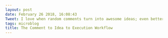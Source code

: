```yaml
---
layout: post
date: February 26 2018, 16:08:43
Tweet: I love when random comments turn into awesome ideas; even better when I can actually do something with those ideas!
tags: microblog
title: The Comment to Idea to Execution Workflow
---
```




